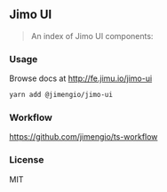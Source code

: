 ## Jimo UI

> An index of Jimo UI components:

### Usage

Browse docs at http://fe.jimu.io/jimo-ui

```bash
yarn add @jimengio/jimo-ui
```

### Workflow

https://github.com/jimengio/ts-workflow

### License

MIT
